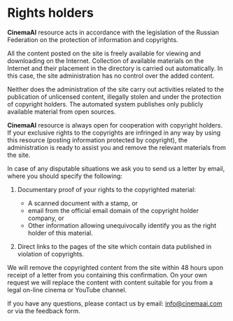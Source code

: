 # Rights holders

**СinemaAI** resource acts in accordance with the legislation of the Russian Federation on the protection of information and copyrights.

All the content posted on the site is freely available for viewing and downloading on the Internet. Collection of available materials on the Internet and their placement in the directory is carried out automatically. In this case, the site administration has no control over the added content.

Neither does the administration of the site carry out activities related to the publication of unlicensed content, illegally stolen and under the protection of copyright holders. The automated system publishes only publicly available material from open sources.

**СinemaAI** resource is always open for cooperation with copyright holders. If your exclusive rights to the copyrights are infringed in any way by using this resource (posting information protected by copyright), the administration is ready to assist you and remove the relevant materials from the site.

In case of any disputable situations we ask you to send us a letter by email, where you should specify the following:

1. Documentary proof of your rights to the copyrighted material:
    - A scanned document with a stamp, or
    - email from the official email domain of the copyright holder company, or
    - Other information allowing unequivocally identify you as the right holder of this material.

2. Direct links to the pages of the site which contain data published in violation of copyrights.

We will remove the copyrighted content from the site within 48 hours upon receipt of a letter from you containing this confirmation. On your own request we will replace the content with content suitable for you from a legal on-line cinema or YouTube channel.

If you have any questions, please contact us by email: info@cinemaai.com or via the feedback form.

